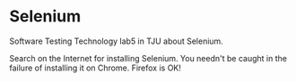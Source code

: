 # Selenium
Software Testing Technology lab5 in TJU about Selenium.


Search on the Internet for installing Selenium.
You needn't be caught in the failure of installing it on Chrome.
Firefox is OK!
